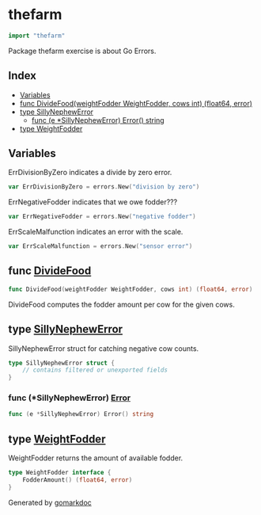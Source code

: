 <!-- Code generated by gomarkdoc. DO NOT EDIT -->

# thefarm

```go
import "thefarm"
```

Package thefarm exercise is about Go Errors.

## Index

- [Variables](<#variables>)
- [func DivideFood(weightFodder WeightFodder, cows int) (float64, error)](<#func-dividefood>)
- [type SillyNephewError](<#type-sillynephewerror>)
  - [func (e *SillyNephewError) Error() string](<#func-sillynephewerror-error>)
- [type WeightFodder](<#type-weightfodder>)


## Variables

ErrDivisionByZero indicates a divide by zero error.

```go
var ErrDivisionByZero = errors.New("division by zero")
```

ErrNegativeFodder indicates that we owe fodder???

```go
var ErrNegativeFodder = errors.New("negative fodder")
```

ErrScaleMalfunction indicates an error with the scale.

```go
var ErrScaleMalfunction = errors.New("sensor error")
```

## func [DivideFood](<https://github.com/vpayno/exercism-workspace/blob/main/go/the-farm/the_farm.go#L27>)

```go
func DivideFood(weightFodder WeightFodder, cows int) (float64, error)
```

DivideFood computes the fodder amount per cow for the given cows.

## type [SillyNephewError](<https://github.com/vpayno/exercism-workspace/blob/main/go/the-farm/the_farm.go#L12-L14>)

SillyNephewError struct for catching negative cow counts.

```go
type SillyNephewError struct {
    // contains filtered or unexported fields
}
```

### func \(\*SillyNephewError\) [Error](<https://github.com/vpayno/exercism-workspace/blob/main/go/the-farm/the_farm.go#L16>)

```go
func (e *SillyNephewError) Error() string
```

## type [WeightFodder](<https://github.com/vpayno/exercism-workspace/blob/main/go/the-farm/types.go#L10-L12>)

WeightFodder returns the amount of available fodder.

```go
type WeightFodder interface {
    FodderAmount() (float64, error)
}
```



Generated by [gomarkdoc](<https://github.com/princjef/gomarkdoc>)

